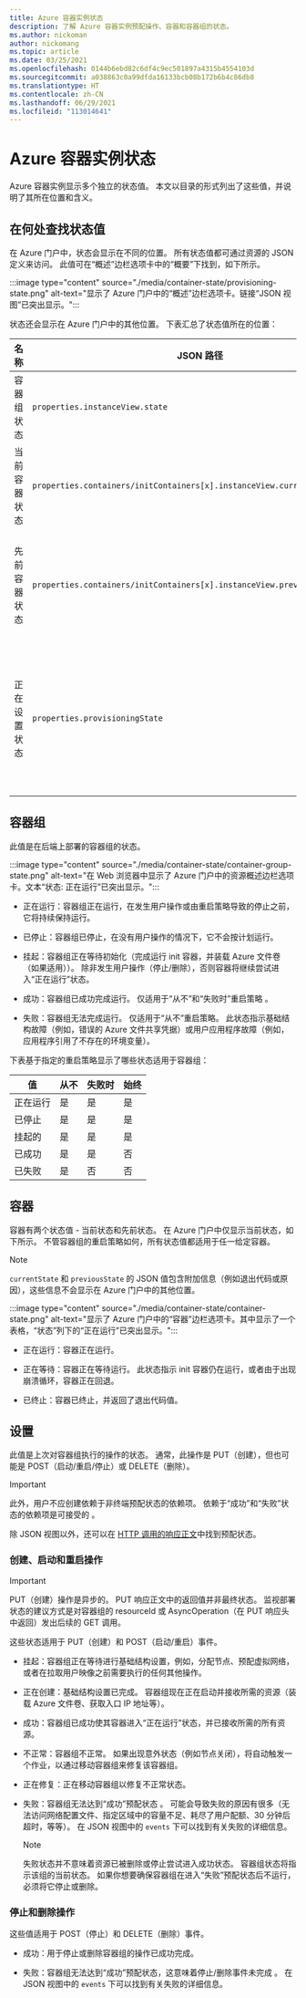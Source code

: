 ```yaml
---
title: Azure 容器实例状态
description: 了解 Azure 容器实例预配操作、容器和容器组的状态。
ms.author: nickoman
author: nickomang
ms.topic: article
ms.date: 03/25/2021
ms.openlocfilehash: 0144b6ebd82c6df4c9ec501897a4315b4554103d
ms.sourcegitcommit: a038863c0a99dfda16133bcb08b172b6b4c86db8
ms.translationtype: HT
ms.contentlocale: zh-CN
ms.lasthandoff: 06/29/2021
ms.locfileid: "113014641"
---
```

# <a name="azure-container-instances-states"></a>Azure 容器实例状态

Azure 容器实例显示多个独立的状态值。 本文以目录的形式列出了这些值，并说明了其所在位置和含义。

## <a name="where-to-find-state-values"></a>在何处查找状态值

在 Azure 门户中，状态会显示在不同的位置。 所有状态值都可通过资源的 JSON 定义来访问。 此值可在“概述”边栏选项卡中的“概要”下找到，如下所示。

:::image type="content" source="./media/container-state/provisioning-state.png" alt-text="显示了 Azure 门户中的“概述”边栏选项卡。链接“JSON 视图”已突出显示。":::

状态还会显示在 Azure 门户中的其他位置。 下表汇总了状态值所在的位置：

|名称|JSON 路径|Azure 门户位置|
|-|-|-|
|容器组状态|`properties.instanceView.state`|在“概述”边栏选项卡中的“概要”下|
|当前容器状态|`properties.containers/initContainers[x].instanceView.currentState.state`|在“容器”边栏选项卡的表“状态”列下|
|先前容器状态|`properties.containers/initContainers[x].instanceView.previousState.state`|通过“概述”边栏选项卡中“概要”下的“JSON 视图”提供|
|正在设置状态|`properties.provisioningState`|通过“概述”边栏选项卡中“概要”下的“JSON 视图”提供；通过 HTTP 响应正文提供|

## <a name="container-groups"></a>容器组

此值是在后端上部署的容器组的状态。

:::image type="content" source="./media/container-state/container-group-state.png" alt-text="在 Web 浏览器中显示了 Azure 门户中的资源概述边栏选项卡。文本“状态: 正在运行”已突出显示。":::

- 正在运行：容器组正在运行，在发生用户操作或由重启策略导致的停止之前，它将持续保持运行。

- 已停止：容器组已停止，在没有用户操作的情况下，它不会按计划运行。

- 挂起：容器组正在等待初始化（完成运行 init 容器，并装载 Azure 文件卷（如果适用））。 除非发生用户操作（停止/删除），否则容器将继续尝试进入“正在运行”状态。

- 成功：容器组已成功完成运行。 仅适用于“从不”和“失败时”重启策略 。

- 失败：容器组无法完成运行。 仅适用于“从不”重启策略。 此状态指示基础结构故障（例如，错误的 Azure 文件共享凭据）或用户应用程序故障（例如，应用程序引用了不存在的环境变量）。

下表基于指定的重启策略显示了哪些状态适用于容器组：

|值|从不|失败时|始终|
|--|--|--|--|
|正在运行|是|是|是|
|已停止|是|是|是|
|挂起的|是|是|是|
|已成功|是|是|否|
|已失败|是|否|否|

## <a name="containers"></a>容器

容器有两个状态值 - 当前状态和先前状态。 在 Azure 门户中仅显示当前状态，如下所示。 不管容器组的重启策略如何，所有状态值都适用于任一给定容器。

> [!NOTE]
> `currentState` 和 `previousState` 的 JSON 值包含附加信息（例如退出代码或原因），这些信息不会显示在 Azure 门户中的其他位置。

:::image type="content" source="./media/container-state/container-state.png" alt-text="显示了 Azure 门户中的“容器”边栏选项卡。其中显示了一个表格，“状态”列下的“正在运行”已突出显示。":::

- 正在运行：容器正在运行。

- 正在等待：容器正在等待运行。 此状态指示 init 容器仍在运行，或者由于出现崩溃循环，容器正在回退。

- 已终止：容器已终止，并返回了退出代码值。

## <a name="provisioning"></a>设置

此值是上次对容器组执行的操作的状态。 通常，此操作是 PUT（创建），但也可能是 POST（启动/重启/停止）或 DELETE（删除）。

> [!IMPORTANT]
> 此外，用户不应创建依赖于非终端预配状态的依赖项。 依赖于“成功”和“失败”状态的依赖项是可接受的 。

除 JSON 视图以外，还可以在 [HTTP 调用的响应正文](/rest/api/container-instances/containergroups/createorupdate#response)中找到预配状态。

### <a name="create-start-and-restart-operations"></a>创建、启动和重启操作

> [!IMPORTANT]
> PUT（创建）操作是异步的。 PUT 响应正文中的返回值并非最终状态。 监视部署状态的建议方式是对容器组的 resourceId 或 AsyncOperation（在 PUT 响应头中返回）发出后续的 GET 调用。

这些状态适用于 PUT（创建）和 POST（启动/重启）事件。

- 挂起：容器组正在等待进行基础结构设置，例如，分配节点、预配虚拟网络，或者在拉取用户映像之前需要执行的任何其他操作。

- 正在创建：基础结构设置已完成。 容器组现在正在启动并接收所需的资源（装载 Azure 文件卷、获取入口 IP 地址等）。

- 成功：容器组已成功使其容器进入“正在运行”状态，并已接收所需的所有资源。

- 不正常：容器组不正常。 如果出现意外状态（例如节点关闭），将自动触发一个作业，以通过移动容器组来修复该容器组。

- 正在修复：正在移动容器组以修复不正常状态。

- 失败：容器组无法达到“成功”预配状态 。 可能会导致失败的原因有很多（无法访问网络配置文件、指定区域中的容量不足、耗尽了用户配额、30 分钟后超时，等等）。 在 JSON 视图中的 `events` 下可以找到有关失败的详细信息。
    > [!NOTE]
    > 失败状态并不意味着资源已被删除或停止尝试进入成功状态。 容器组状态将指示该组的当前状态。 如果你想要确保容器组在进入“失败”预配状态后不运行，必须将它停止或删除。

### <a name="stop-and-delete-operations"></a>停止和删除操作

这些值适用于 POST（停止）和 DELETE（删除）事件。

- 成功：用于停止或删除容器组的操作已成功完成。

- 失败：容器组无法达到“成功”预配状态，这意味着停止/删除事件未完成 。 在 JSON 视图中的 `events` 下可以找到有关失败的详细信息。